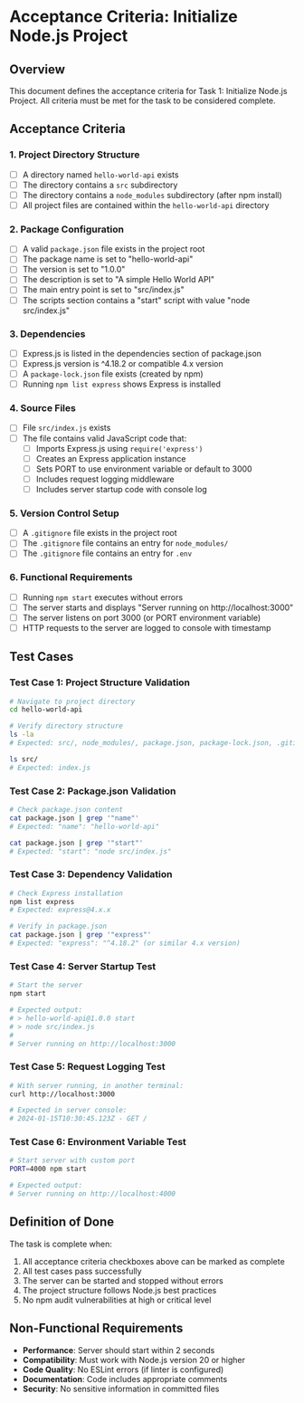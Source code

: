 # Acceptance Criteria: Initialize Node.js Project

## Overview
This document defines the acceptance criteria for Task 1: Initialize Node.js Project. All criteria must be met for the task to be considered complete.

## Acceptance Criteria

### 1. Project Directory Structure
- [ ] A directory named `hello-world-api` exists
- [ ] The directory contains a `src` subdirectory
- [ ] The directory contains a `node_modules` subdirectory (after npm install)
- [ ] All project files are contained within the `hello-world-api` directory

### 2. Package Configuration
- [ ] A valid `package.json` file exists in the project root
- [ ] The package name is set to "hello-world-api"
- [ ] The version is set to "1.0.0"
- [ ] The description is set to "A simple Hello World API"
- [ ] The main entry point is set to "src/index.js"
- [ ] The scripts section contains a "start" script with value "node src/index.js"

### 3. Dependencies
- [ ] Express.js is listed in the dependencies section of package.json
- [ ] Express.js version is ^4.18.2 or compatible 4.x version
- [ ] A `package-lock.json` file exists (created by npm)
- [ ] Running `npm list express` shows Express is installed

### 4. Source Files
- [ ] File `src/index.js` exists
- [ ] The file contains valid JavaScript code that:
  - [ ] Imports Express.js using `require('express')`
  - [ ] Creates an Express application instance
  - [ ] Sets PORT to use environment variable or default to 3000
  - [ ] Includes request logging middleware
  - [ ] Includes server startup code with console log

### 5. Version Control Setup
- [ ] A `.gitignore` file exists in the project root
- [ ] The `.gitignore` file contains an entry for `node_modules/`
- [ ] The `.gitignore` file contains an entry for `.env`

### 6. Functional Requirements
- [ ] Running `npm start` executes without errors
- [ ] The server starts and displays "Server running on http://localhost:3000"
- [ ] The server listens on port 3000 (or PORT environment variable)
- [ ] HTTP requests to the server are logged to console with timestamp

## Test Cases

### Test Case 1: Project Structure Validation
```bash
# Navigate to project directory
cd hello-world-api

# Verify directory structure
ls -la
# Expected: src/, node_modules/, package.json, package-lock.json, .gitignore

ls src/
# Expected: index.js
```

### Test Case 2: Package.json Validation
```bash
# Check package.json content
cat package.json | grep '"name"'
# Expected: "name": "hello-world-api"

cat package.json | grep '"start"'
# Expected: "start": "node src/index.js"
```

### Test Case 3: Dependency Validation
```bash
# Check Express installation
npm list express
# Expected: express@4.x.x

# Verify in package.json
cat package.json | grep '"express"'
# Expected: "express": "^4.18.2" (or similar 4.x version)
```

### Test Case 4: Server Startup Test
```bash
# Start the server
npm start

# Expected output:
# > hello-world-api@1.0.0 start
# > node src/index.js
# 
# Server running on http://localhost:3000
```

### Test Case 5: Request Logging Test
```bash
# With server running, in another terminal:
curl http://localhost:3000

# Expected in server console:
# 2024-01-15T10:30:45.123Z - GET /
```

### Test Case 6: Environment Variable Test
```bash
# Start server with custom port
PORT=4000 npm start

# Expected output:
# Server running on http://localhost:4000
```

## Definition of Done

The task is complete when:
1. All acceptance criteria checkboxes above can be marked as complete
2. All test cases pass successfully
3. The server can be started and stopped without errors
4. The project structure follows Node.js best practices
5. No npm audit vulnerabilities at high or critical level

## Non-Functional Requirements

- **Performance**: Server should start within 2 seconds
- **Compatibility**: Must work with Node.js version 20 or higher
- **Code Quality**: No ESLint errors (if linter is configured)
- **Documentation**: Code includes appropriate comments
- **Security**: No sensitive information in committed files
